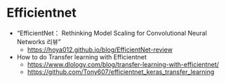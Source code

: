 # Efficientnet 

- “EfficientNet： Rethinking Model Scaling for Convolutional Neural Networks 리뷰”
  - https://hoya012.github.io/blog/EfficientNet-review
- How to do Transfer learning with Efficientnet
  - https://www.dlology.com/blog/transfer-learning-with-efficientnet/
  - https://github.com/Tony607/efficientnet_keras_transfer_learning
